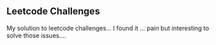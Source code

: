 ## Leetcode Challenges

My solution to leetcode challenges...
I found it ... pain but interesting to solve those issues....

